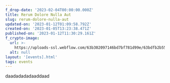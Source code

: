 ```yaml
---
f_drop-date: '2023-02-04T00:00:00.000Z'
title: Rerum Dolore Nulla Aut
slug: rerum-dolore-nulla-aut
updated-on: '2023-01-12T01:09:58.792Z'
created-on: '2023-01-05T13:23:38.471Z'
published-on: '2023-01-12T11:30:29.161Z'
f_crypto-image:
  url: >-
    https://uploads-ssl.webflow.com/63b302097146bd7bf781d99e/63bdfb2b55a65662225f5fbf_9297384_sol_blockchain_coins_cryptocurrency_crypto_icon.svg
  alt: null
layout: '[events].html'
tags: events
---
```


daadadadadaaddaad
